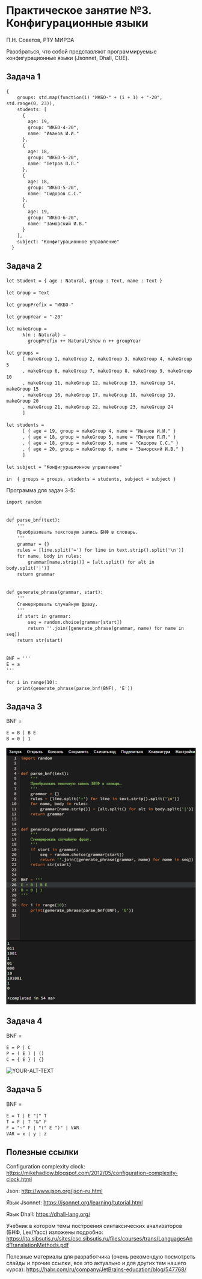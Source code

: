 # Практическое занятие №3. Конфигурационные языки

П.Н. Советов, РТУ МИРЭА

Разобраться, что собой представляют программируемые конфигурационные языки (Jsonnet, Dhall, CUE).

## Задача 1

```
{
    groups: std.map(function(i) "ИКБО-" + (i + 1) + "-20", std.range(0, 23)),
    students: [
      {
        age: 19,
        group: "ИКБО-4-20",
        name: "Иванов И.И."
      },
      {
        age: 18,
        group: "ИКБО-5-20",
        name: "Петров П.П."
      },
      {
        age: 18,
        group: "ИКБО-5-20",
        name: "Сидоров С.С."
      },
      {
        age: 19,
        group: "ИКБО-6-20",
        name: "Заморский И.В."
      }
    ],
    subject: "Конфигурационное управление"
  }
```

## Задача 2

```
let Student = { age : Natural, group : Text, name : Text }

let Group = Text

let groupPrefix = "ИКБО-"

let groupYear = "-20"

let makeGroup =
      λ(n : Natural) →
        groupPrefix ++ Natural/show n ++ groupYear

let groups =
      [ makeGroup 1, makeGroup 2, makeGroup 3, makeGroup 4, makeGroup 5
      , makeGroup 6, makeGroup 7, makeGroup 8, makeGroup 9, makeGroup 10
      , makeGroup 11, makeGroup 12, makeGroup 13, makeGroup 14, makeGroup 15
      , makeGroup 16, makeGroup 17, makeGroup 18, makeGroup 19, makeGroup 20
      , makeGroup 21, makeGroup 22, makeGroup 23, makeGroup 24
      ]

let students =
      [ { age = 19, group = makeGroup 4, name = "Иванов И.И." }
      , { age = 18, group = makeGroup 5, name = "Петров П.П." }
      , { age = 18, group = makeGroup 5, name = "Сидоров С.С." }
      , { age = 20, group = makeGroup 6, name = "Заморский И.В." }
      ]

let subject = "Конфигурационное управление"

in  { groups = groups, students = students, subject = subject }
```

Программа для задач 3-5:

```
import random


def parse_bnf(text):
    '''
    Преобразовать текстовую запись БНФ в словарь.
    '''
    grammar = {}
    rules = [line.split('=') for line in text.strip().split('\n')]
    for name, body in rules:
        grammar[name.strip()] = [alt.split() for alt in body.split('|')]
    return grammar


def generate_phrase(grammar, start):
    '''
    Сгенерировать случайную фразу.
    '''
    if start in grammar:
        seq = random.choice(grammar[start])
        return ''.join([generate_phrase(grammar, name) for name in seq])
    return str(start)


BNF = '''
E = a
'''

for i in range(10):
    print(generate_phrase(parse_bnf(BNF), 'E'))
```

## Задача 3

BNF = 
```
E = B | B E
B = 0 | 1
```
<picture>
  <source media="(prefers-color-scheme: dark)" srcset="2024-11-12_11-41-52.png">
  <source media="(prefers-color-scheme: light)" srcset="2024-11-12_11-41-52.png">
  <img alt="YOUR-ALT-TEXT" src="2024-11-12_11-41-52.png">
</picture>

## Задача 4

BNF = 
```
E = P | C
P = ( E ) | ()
C = { E } | {}
```
<picture>
  <source media="(prefers-color-scheme: dark)" srcset="2024-11-12_11-54.png">
  <source media="(prefers-color-scheme: light)" srcset="2024-11-12_11-54.png">
  <img alt="YOUR-ALT-TEXT" src="2024-11-12_11-54.png">
</picture>

## Задача 5

BNF = 
```
E = T | E "|" T
T = F | T "&" F
F = "~" F | "(" E ")" | VAR
VAR = x | y | z
```

## Полезные ссылки

Configuration complexity clock: https://mikehadlow.blogspot.com/2012/05/configuration-complexity-clock.html

Json: http://www.json.org/json-ru.html

Язык Jsonnet: https://jsonnet.org/learning/tutorial.html

Язык Dhall: https://dhall-lang.org/

Учебник в котором темы построения синтаксических анализаторов (БНФ, Lex/Yacc) изложены подробно: https://ita.sibsutis.ru/sites/csc.sibsutis.ru/files/courses/trans/LanguagesAndTranslationMethods.pdf

Полезные материалы для разработчика (очень рекомендую посмотреть слайды и прочие ссылки, все это актуально и для других тем нашего курса): https://habr.com/ru/company/JetBrains-education/blog/547768/

